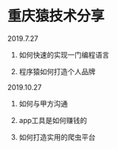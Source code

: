# 重庆猿技术分享

2019.7.27

1. 如何快速的实现一门编程语言

2. 程序猿如何打造个人品牌


2019.10.27

1. 如何与甲方沟通

3. app工具是如何赚钱的

4. 如何打造实用的爬虫平台

